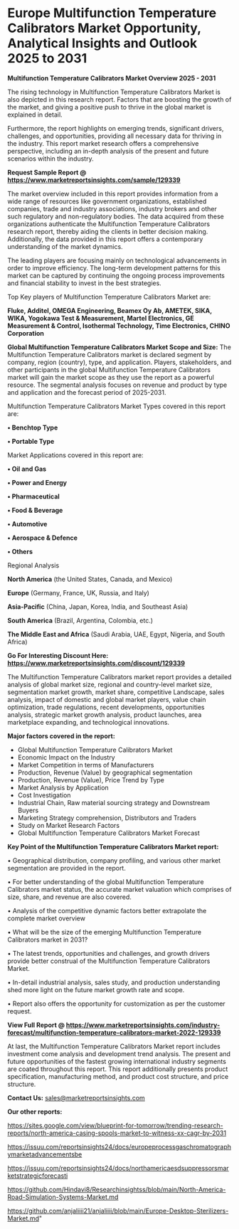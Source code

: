 # Europe Multifunction Temperature Calibrators Market Opportunity, Analytical Insights and Outlook 2025 to 2031

<Strong> Multifunction Temperature Calibrators Market Overview 2025 - 2031</strong>

The rising technology in Multifunction Temperature Calibrators Market is also depicted in this research report. Factors that are boosting the growth of the market, and giving a positive push to thrive in the global market is explained in detail.

Furthermore, the report highlights on emerging trends, significant drivers, challenges, and opportunities, providing all necessary data for thriving in the industry. This report market research offers a comprehensive perspective, including an in-depth analysis of the present and future scenarios within the industry.

<strong>Request Sample Report @ <a href=https://www.marketreportsinsights.com/sample/129339>https://www.marketreportsinsights.com/sample/129339</a></strong>

The market overview included in this report provides information from a wide range of resources like government organizations, established companies, trade and industry associations, industry brokers and other such regulatory and non-regulatory bodies. The data acquired from these organizations authenticate the Multifunction Temperature Calibrators research report, thereby aiding the clients in better decision making. Additionally, the data provided in this report offers a contemporary understanding of the market dynamics.

The leading players are focusing mainly on technological advancements in order to improve efficiency. The long-term development patterns for this market can be captured by continuing the ongoing process improvements and financial stability to invest in the best strategies.

Top Key players of Multifunction Temperature Calibrators Market are:

<strong>Fluke, Additel, OMEGA Engineering, Beamex Oy Ab, AMETEK, SIKA, WIKA, Yogokawa Test & Measurement, Martel Electronics, GE Measurement & Control, Isothermal Technology, Time Electronics, CHINO Corporation</strong>

<strong><b>Global Multifunction Temperature Calibrators Market Scope and Size:</b></strong>
The Multifunction Temperature Calibrators market is declared segment by company, region (country), type, and application. Players, stakeholders, and other participants in the global Multifunction Temperature Calibrators market will gain the market scope as they use the report as a powerful resource. The segmental analysis focuses on revenue and product by type and application and the forecast period of 2025-2031.

Multifunction Temperature Calibrators Market Types covered in this report are:

<strong>• Benchtop Type

• Portable Type</strong>

Market Applications covered in this report are:

<strong>• Oil and Gas

• Power and Energy

• Pharmaceutical

• Food & Beverage

• Automotive

• Aerospace & Defence

• Others</strong> 

Regional Analysis

<strong>North America</strong> (the United States, Canada, and Mexico)

<strong>Europe</strong> (Germany, France, UK, Russia, and Italy)

<strong>Asia-Pacific</strong> (China, Japan, Korea, India, and Southeast Asia)

<strong>South America</strong> (Brazil, Argentina, Colombia, etc.)

<strong>The Middle East and Africa</strong> (Saudi Arabia, UAE, Egypt, Nigeria, and South Africa)

<strong>Go For Interesting Discount Here: <a href=https://www.marketreportsinsights.com/discount/129339>https://www.marketreportsinsights.com/discount/129339</a></strong>

The Multifunction Temperature Calibrators market report provides a detailed analysis of global market size, regional and country-level market size, segmentation market growth, market share, competitive Landscape, sales analysis, impact of domestic and global market players, value chain optimization, trade regulations, recent developments, opportunities analysis, strategic market growth analysis, product launches, area marketplace expanding, and technological innovations.

<strong><b>Major factors covered in the report:</b></strong>
<ul>
  <li>Global Multifunction Temperature Calibrators Market </li>
  <li>Economic Impact on the Industry</li>
  <li>Market Competition in terms of Manufacturers</li>
  <li>Production, Revenue (Value) by geographical segmentation</li>
  <li>Production, Revenue (Value), Price Trend by Type</li>
  <li>Market Analysis by Application</li>
  <li>Cost Investigation</li>
  <li>Industrial Chain, Raw material sourcing strategy and Downstream Buyers</li>
  <li>Marketing Strategy comprehension, Distributors and Traders</li>
  <li>Study on Market Research Factors</li>
  <li>Global Multifunction Temperature Calibrators Market Forecast</li>
</ul>

<strong><b>Key Point of the Multifunction Temperature Calibrators Market report:</b></strong>

• Geographical distribution, company profiling, and various other market segmentation are provided in the report.

• For better understanding of the global Multifunction Temperature Calibrators market status, the accurate market valuation which comprises of size, share, and revenue are also covered.

• Analysis of the competitive dynamic factors better extrapolate the complete market overview

• What will be the size of the emerging Multifunction Temperature Calibrators market in 2031?

• The latest trends, opportunities and challenges, and growth drivers provide better construal of the Multifunction Temperature Calibrators Market.

• In-detail industrial analysis, sales study, and production understanding shed more light on the future market growth rate and scope.

• Report also offers the opportunity for customization as per the customer request.

<strong><b>View Full Report @ <a href=https://www.marketreportsinsights.com/industry-forecast/multifunction-temperature-calibrators-market-2022-129339>https://www.marketreportsinsights.com/industry-forecast/multifunction-temperature-calibrators-market-2022-129339</a></b></strong>


At last, the Multifunction Temperature Calibrators Market report includes investment come analysis and development trend analysis. The present and future opportunities of the fastest growing international industry segments are coated throughout this report. This report additionally presents product specification, manufacturing method, and product cost structure, and price structure.

<strong>Contact Us:</strong>
sales@marketreportsinsights.com

<strong>Our other reports:</strong>

<a href=https://sites.google.com/view/blueprint-for-tomorrow/trending-research-reports/north-america-casing-spools-market-to-witness-xx-cagr-by-2031>https://sites.google.com/view/blueprint-for-tomorrow/trending-research-reports/north-america-casing-spools-market-to-witness-xx-cagr-by-2031</a>

<a href=https://issuu.com/reportsinsights24/docs/europeprocessgaschromatographymarketadvancementsbe>https://issuu.com/reportsinsights24/docs/europeprocessgaschromatographymarketadvancementsbe</a>

<a href=https://issuu.com/reportsinsights24/docs/northamericaesdsuppressorsmarketstrategicforecasti>https://issuu.com/reportsinsights24/docs/northamericaesdsuppressorsmarketstrategicforecasti</a>

<a href=https://github.com/Hindavi8/Researchinsightss/blob/main/North-America-Road-Simulation-Systems-Market.md>https://github.com/Hindavi8/Researchinsightss/blob/main/North-America-Road-Simulation-Systems-Market.md</a>

<a href=https://github.com/anjaliiii21/anjaliiii/blob/main/Europe-Desktop-Sterilizers-Market.md>https://github.com/anjaliiii21/anjaliiii/blob/main/Europe-Desktop-Sterilizers-Market.md</a>"

